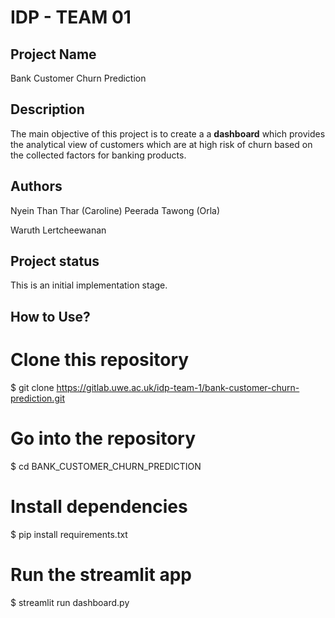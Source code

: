 # IDP - TEAM 01

## Project Name
Bank Customer Churn Prediction

## Description
The main objective of this project is to create a a **dashboard** which provides the analytical view of customers which are at high risk of churn based on the collected factors for banking products.

## Authors
Nyein Than Thar (Caroline)
Peerada Tawong (Orla)

Waruth Lertcheewanan

## Project status
This is an initial implementation stage.

## How to Use?

# Clone this repository
$ git clone https://gitlab.uwe.ac.uk/idp-team-1/bank-customer-churn-prediction.git

# Go into the repository
$ cd BANK_CUSTOMER_CHURN_PREDICTION

# Install dependencies
$ pip install requirements.txt

# Run the streamlit app
$ streamlit run dashboard.py